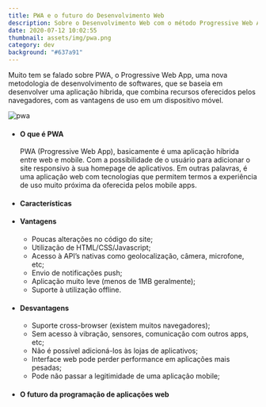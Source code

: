 ```yaml
---
title: PWA e o futuro do Desenvolvimento Web
description: Sobre o Desenvolvimento Web com o método Progressive Web App (PWA)
date: 2020-07-12 10:02:55
thumbnail: assets/img/pwa.png
category: dev
background: "#637a91"
---
```

Muito tem se falado sobre PWA, o Progressive Web App, uma nova metodologia de desenvolvimento de softwares, que se baseia em desenvolver uma aplicação hibrida, que combina recursos oferecidos pelos navegadores, com as vantagens de uso em um dispositivo móvel.

![pwa](assets/img/pwa.jpg "pwa")

* #### O que é PWA

  PWA (Progressive Web App), basicamente é uma aplicação híbrida entre web e mobile. Com a possibilidade de o usuário para adicionar o site responsivo à sua homepage de aplicativos. Em outras palavras, é uma aplicação web com tecnologias que permitem termos a experiência de uso muito próxima da oferecida pelos mobile apps.


* #### Características
* #### Vantagens

  * Poucas alterações no código do site;
  * Utilização de HTML/CSS/Javascript;
  * Acesso à API’s nativas como geolocalização, câmera, microfone, etc;
  * Envio de notificações push;
  * Aplicação muito leve (menos de 1MB geralmente);
  * Suporte à utilização offline.
* #### Desvantagens

  * Suporte cross-browser (existem muitos navegadores);
  * Sem acesso à vibração, sensores, comunicação com outros apps, etc;
  * Não é possível adicioná-los às lojas de aplicativos;
  * Interface web pode perder performance em aplicações mais pesadas;
  * Pode não passar a legitimidade de uma aplicação mobile;


* #### O futuro da programação de aplicações web